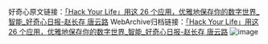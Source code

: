 好奇心原文链接：[「Hack Your Life」用这 26 个应用，优雅地保存你的数字世界_智能_好奇心日报-赵长存 唐云路](https://www.qdaily.com/articles/12229.html)
WebArchive归档链接：[「Hack Your Life」用这 26 个应用，优雅地保存你的数字世界_智能_好奇心日报-赵长存 唐云路](https://web.archive.org/web/https://www.qdaily.com/articles/12229.html)
![image](http://ww3.sinaimg.cn/large/007d5XDply1g3x0g4t656j30vy0j3djp)